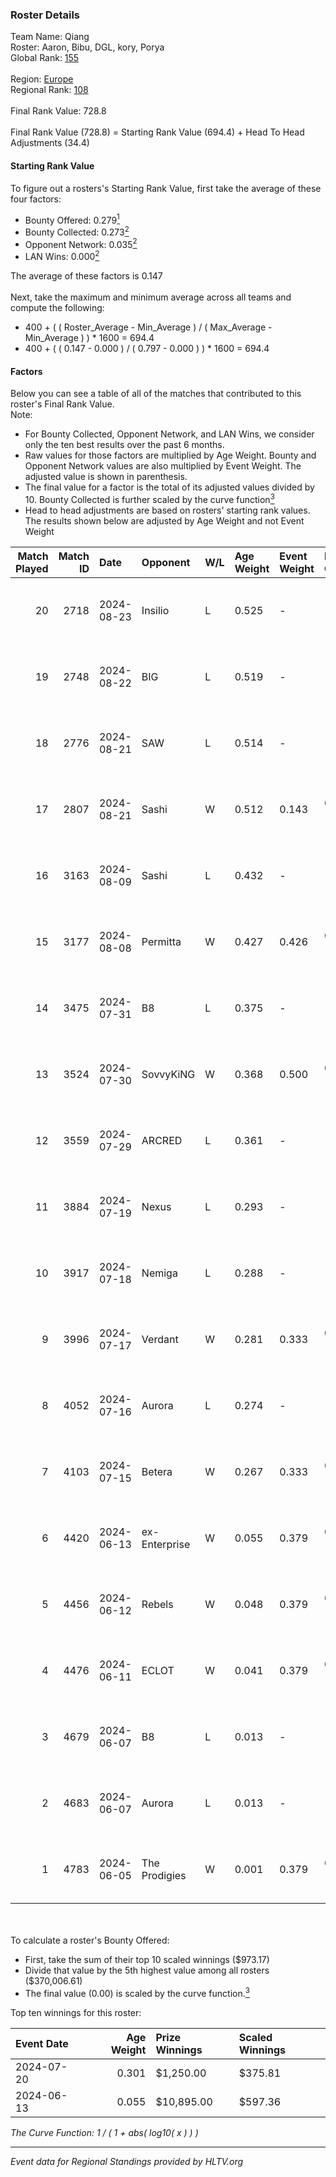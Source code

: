 ### Roster Details<br />
Team Name: Qiang<br />
Roster: Aaron, Bibu, DGL, kory, Porya<br />
Global Rank: [155](../../standings_global_2024_12_02.md)<br />
<br />
Region: [Europe]( ../../standings_europe_2024_12_02.md)<br />
Regional Rank: [108]( ../../standings_europe_2024_12_02.md)<br />
<br />
Final Rank Value:  728.8<br />
<br />
Final Rank Value (728.8) = Starting Rank Value (694.4) + Head To Head Adjustments (34.4)<br />

#### Starting Rank Value<br />
To figure out a rosters's Starting Rank Value, first take the average of these four factors:<br />
- Bounty Offered: 0.279[<sup>1</sup>](#table2)
- Bounty Collected: 0.273[<sup>2</sup>](#table1)
- Opponent Network: 0.035[<sup>2</sup>](#table1)
- LAN Wins: 0.000[<sup>2</sup>](#table1)

The average of these factors is 0.147<br />
<br />
Next, take the maximum and minimum average across all teams and compute the following:<br />
- 400 + ( ( Roster_Average - Min_Average ) / ( Max_Average - Min_Average ) ) * 1600 = 694.4
- 400 + ( ( 0.147 - 0.000 ) / ( 0.797 - 0.000 ) ) * 1600 = 694.4


#### Factors<br />
Below you can see a table of all of the matches that contributed to this roster's Final Rank Value.<br />
Note:<br />

- For Bounty Collected, Opponent Network, and LAN Wins, we consider only the ten best results over the past 6 months.
- Raw values for those factors are multiplied by Age Weight. Bounty and Opponent Network values are also multiplied by Event Weight. The adjusted value is shown in parenthesis.
- The final value for a factor is the total of its adjusted values divided by 10. Bounty Collected is further scaled by the curve function[<sup>3</sup>](#curveFunction)
- Head to head adjustments are based on rosters' starting rank values. The results shown below are adjusted by Age Weight and not Event Weight
<span id="table1"></span><br />


| Match Played | Match ID | Date       | Opponent      | W/L | Age Weight | Event Weight | Bounty Collected | Opponent Network | LAN Wins  | H2H Adj. | Roster                        |
| -: | -: | :- | :- | :- | :- | :- | :- | :- | :- | -: | :- |
|           20 |     2718 | 2024-08-23 | Insilio       | L   | 0.525      | -            | -                | -                | -         |    -4.42 | Aaron, Bibu, DGL, kory, Porya |
|           19 |     2748 | 2024-08-22 | BIG           | L   | 0.519      | -            | -                | -                | -         |    -0.24 | Aaron, Bibu, DGL, kory, Porya |
|           18 |     2776 | 2024-08-21 | SAW           | L   | 0.514      | -            | -                | -                | -         |    -0.11 | Aaron, Bibu, DGL, kory, Porya |
|           17 |     2807 | 2024-08-21 | Sashi         | W   | 0.512      | 0.143        | 0.056 (0.004)    | 0.667 (0.049)    | 0 (0.000) |    14.13 | Aaron, Bibu, DGL, kory, Porya |
|           16 |     3163 | 2024-08-09 | Sashi         | L   | 0.432      | -            | -                | -                | -         |    -1.73 | Aaron, Bibu, DGL, kory, Porya |
|           15 |     3177 | 2024-08-08 | Permitta      | W   | 0.427      | 0.426        | 0.064 (0.012)    | 1.000 (0.182)    | 0 (0.000) |    12.90 | Aaron, Bibu, DGL, kory, Porya |
|           14 |     3475 | 2024-07-31 | B8            | L   | 0.375      | -            | -                | -                | -         |    -0.47 | Aaron, Bibu, DGL, kory, Porya |
|           13 |     3524 | 2024-07-30 | SovvyKiNG     | W   | 0.368      | 0.500        | 0.000 (0.000)    | 0.301 (0.055)    | 0 (0.000) |     4.70 | Aaron, Bibu, DGL, kory, Porya |
|           12 |     3559 | 2024-07-29 | ARCRED        | L   | 0.361      | -            | -                | -                | -         |    -3.94 | Aaron, Bibu, DGL, kory, Porya |
|           11 |     3884 | 2024-07-19 | Nexus         | L   | 0.293      | -            | -                | -                | -         |    -0.13 | Aaron, Bibu, DGL, kory, Porya |
|           10 |     3917 | 2024-07-18 | Nemiga        | L   | 0.288      | -            | -                | -                | -         |    -0.16 | Aaron, Bibu, DGL, kory, Porya |
|            9 |     3996 | 2024-07-17 | Verdant       | W   | 0.281      | 0.333        | 0.015 (0.001)    | 0.239 (0.022)    | 0 (0.000) |     6.65 | Aaron, Bibu, DGL, kory, Porya |
|            8 |     4052 | 2024-07-16 | Aurora        | L   | 0.274      | -            | -                | -                | -         |    -0.86 | Aaron, Bibu, DGL, kory, Porya |
|            7 |     4103 | 2024-07-15 | Betera        | W   | 0.267      | 0.333        | 0.002 (0.000)    | 0.074 (0.007)    | 0 (0.000) |     4.30 | Aaron, Bibu, DGL, kory, Porya |
|            6 |     4420 | 2024-06-13 | ex-Enterprise | W   | 0.055      | 0.379        | 0.014 (0.000)    | 0.322 (0.007)    | 0 (0.000) |     1.42 | Aaron, Bibu, DGL, kory, Porya |
|            5 |     4456 | 2024-06-12 | Rebels        | W   | 0.048      | 0.379        | 0.037 (0.001)    | 0.426 (0.008)    | 0 (0.000) |     1.15 | Aaron, Bibu, DGL, kory, Porya |
|            4 |     4476 | 2024-06-11 | ECLOT         | W   | 0.041      | 0.379        | 0.198 (0.003)    | 1.000 (0.016)    | 0 (0.000) |     1.27 | Aaron, Bibu, DGL, kory, Porya |
|            3 |     4679 | 2024-06-07 | B8            | L   | 0.013      | -            | -                | -                | -         |    -0.01 | Aaron, Bibu, DGL, kory, Porya |
|            2 |     4683 | 2024-06-07 | Aurora        | L   | 0.013      | -            | -                | -                | -         |    -0.04 | Aaron, Bibu, DGL, kory, Porya |
|            1 |     4783 | 2024-06-05 | The Prodigies | W   | 0.001      | 0.379        | 0.005 (0.000)    | 0.002 (0.000)    | 0 (0.000) |     0.01 | Aaron, Bibu, DGL, kory, Porya |

<br />
<span id="table2"></span><br />
To calculate a roster's Bounty Offered:<br />

- First, take the sum of their top 10 scaled winnings ($973.17)
- Divide that value by the 5th highest value among all rosters ($370,006.61)
- The final value (0.00) is scaled by the curve function.[<sup>3</sup>](#curveFunction)

Top ten winnings for this roster:<br />

| Event Date | Age Weight | Prize Winnings | Scaled Winnings |
| :- | -: | :- | :- |
| 2024-07-20 |      0.301 | $1,250.00      | $375.81         |
| 2024-06-13 |      0.055 | $10,895.00     | $597.36         |


<span id="curveFunction"></span>_The Curve Function: 1 / ( 1 + abs( log10( x ) ) )_<br />

---
_Event data for Regional Standings provided by HLTV.org_<br />
